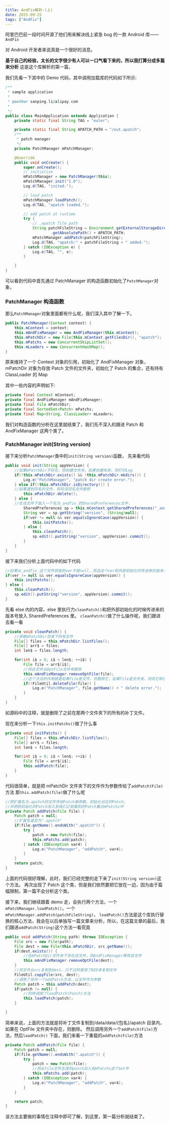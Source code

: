 ```yaml
---
title: AndFix解析-(上)
date: 2015-09-25
tags: ["AndFix"]
---
```


阿里巴巴前一段时间开源了他们用来解决线上紧急 bug 的一款 Android 库——`AndFix`

对 Android 开发者来说真是一个很好的消息。

**基于自己的经验，太长的文字很少有人可以一口气看下来的，所以我打算分成多篇来分析**
这是这个库解析的第一篇，

我们先看一下其中的 Demo 代码，其中调用加载库的代码如下所示:

```java
/**
 * sample application
 *
 * @author sanping.li@alipay.com
 *
 */
public class MainApplication extends Application {
	private static final String TAG = "euler";

	private static final String APATCH_PATH = "/out.apatch";
	/**
	 * patch manager
	 */
	private PatchManager mPatchManager;

	@Override
	public void onCreate() {
		super.onCreate();
		// initialize
		mPatchManager = new PatchManager(this);
		mPatchManager.init("1.0");
		Log.d(TAG, "inited.");

		// load patch
		mPatchManager.loadPatch();
		Log.d(TAG, "apatch loaded.");

		// add patch at runtime
		try {
			// .apatch file path
			String patchFileString = Environment.getExternalStorageDirectory()
					.getAbsolutePath() + APATCH_PATH;
			mPatchManager.addPatch(patchFileString);
			Log.d(TAG, "apatch:" + patchFileString + " added.");
		} catch (IOException e) {
			Log.e(TAG, "", e);
		}

	}
}
```

可以看到代码中首先通过 PatchManager 的构造函数初始化了`PatchManager`对象，

### PatchManager 构造函数

那么`PatchManager`对象里面都有什么呢，我们深入其中了解一下。

```java
public PatchManager(Context context) {
    this.mContext = context;
	this.mAndFixManager = new AndFixManager(this.mContext);
	this.mPatchDir = new File(this.mContext.getFilesDir(), "apatch");
	this.mPatchs = new ConcurrentSkipListSet();
	this.mLoaders = new ConcurrentHashMap();
}
```

原来维持了一个 Context 对象的引用，初始化了 AndFixManager 对象，mPatchDir 对象为存放 Patch 文件的文件夹，初始化了 Patch 的集合，还有持有 ClassLoader 的 Map

其中一些内容的声明如下:

```java
private final Context mContext;
private final AndFixManager mAndFixManager;
private final File mPatchDir;
private final SortedSet<Patch> mPatchs;
private final Map<String, ClassLoader> mLoaders;
```

我们对构造函数的分析在这里就结束了，我们先不深入的跟进 Patch 和 AndFixManager 这两个类了。

### PatchManager init(String version)

接下来分析`PatchManager`类中的`init(String version)`函数，
先来看代码

```java
public void init(String appVersion) {
	//如果mPatchDir不存在，则创建文件夹，如果创建失败，则打印Log
	if(!this.mPatchDir.exists() && !this.mPatchDir.mkdirs()) {
    	Log.e("PatchManager", "patch dir create error.");
    } else if(!this.mPatchDir.isDirectory()) {
	//如果遇到同名的文件，则将该同名文件删除
    	this.mPatchDir.delete();
    } else {
	//在该文件下放入一个名为_andfix_的SharedPreferences文件，
    	SharedPreferences sp = this.mContext.getSharedPreferences("_andfix_", 0);
    	String ver = sp.getString("version", (String)null);
    	if(ver != null && ver.equalsIgnoreCase(appVersion)) {
    		this.initPatchs();
    	} else {
    		this.cleanPatch();
    		sp.edit().putString("version", appVersion).commit();
    	}
	}
}
```

接下来我们分析上面代码中的如下代码

```java
//如果从_andfix_这个文件获取的ver不是null，而且这个ver和外部初始化时传进来的版本号一致
if(ver != null && ver.equalsIgnoreCase(appVersion)) {
	this.initPatchs();
} else {
	this.cleanPatch();
	sp.edit().putString("version", appVersion).commit();
}
```

先看 else 内的内容，else 里执行力`cleanPatch()`和把外部初始化的时候传进来的版本号放入 SharedPreferences 里。
`cleanPatch()`做了什么操作呢，我们跟进去看一看

```java
private void cleanPatch() {
	//获取mPatchDir目录下所有文件
    File[] files = this.mPatchDir.listFiles();
    File[] arr$ = files;
    int len$ = files.length;

    for(int i$ = 0; i$ < len$; ++i$) {
        File file = arr$[i$];
        //将此文件从OptFile文件夹删除
        this.mAndFixManager.removeOptFile(file);
        //这个方法的作用就是如果file是文件，则删除它，如果file是文件夹，则将它和它里面的文件都删除
        if(!FileUtil.deleteFile(file)) {
            Log.e("PatchManager", file.getName() + " delete error.");
        }
    }
}
```

如源码中的注释，就是删除了之前在那两个文件夹下的所有的补丁文件。

现在来分析一下`this.initPatchs()`做了什么事

```java
private void initPatchs() {
    File[] files = this.mPatchDir.listFiles();
    File[] arr$ = files;
    int len$ = files.length;

    for(int i$ = 0; i$ < len$; ++i$) {
        File file = arr$[i$];
        this.addPatch(file);
    }
}
```

代码很简单，就是把 mPatchDir 文件夹下的文件作为参数传给了`addPatch(File)`方法
那`this.addPatch(file)`做了什么呢

```java
//把扩展名为.apatch的文件传给Patch做参数，初始化对应的Patch，
//并把刚初始化的Patch加入到我们之前看到的Patch集合mPatchs中
private Patch addPatch(File file) {
    Patch patch = null;
    //扩展名是否为".apatch"
    if(file.getName().endsWith(".apatch")) {
        try {
            patch = new Patch(file);
            this.mPatchs.add(patch);
        } catch (IOException var4) {
            Log.e("PatchManager", "addPatch", var4);
        }
    }
    return patch;
}
```

上面的代码很好理解，此时，我们已经完整的走下来了`init(String version)`这个方法。
再次出现了 Patch 这个类，但是我们依然要把它放在一边，因为由于篇幅限制，第一篇不会分析这个类。

接下来，我们继续跟着 demo 走，会执行两个方法，一个`mPatchManager.loadPatch()`，一个`mPatchManager.addPatch(patchFileString)`，
`loadPatch()`方法是这个库执行替换的核心方法，我会在以后单独写一篇文章来分析，所以，在这篇文章的最后，我们跟进`addPatch(String)`这个方法一看究竟

```java
public void addPatch(String path) throws IOException {
    File src = new File(path);
    File dest = new File(this.mPatchDir, src.getName());
    if(dest.exists()) {
    	//在mPatchDir文件夹下存在该文件，则AndFixManager移除该文件
        this.mAndFixManager.removeOptFile(dest);
    }
	//将文件从src复制到dest，只不过阿里用了NIO来复制文件
    FileUtil.copyFile(src, dest);
    //调用了另外一个addPatch方法，以文件作为参数
    Patch patch = this.addPatch(dest);
    if(patch != null) {
    	//同样调用了loadPatch(Patch)方法
        this.loadPatch(patch);
    }

}
```

简单来说，上面的方法就是将补丁文件复制到/data/data/{包名}/apatch 目录内，如果在 OptFile 文件夹中存在，则删除。
然后调用另外一个`addPatch(File)`方法，然后`loadPatch()`
下面，我们来看一下重载的`addPatch(File)`方法

```java
private Patch addPatch(File file) {
    Patch patch = null;
    if(file.getName().endsWith(".apatch")) {
        try {
            patch = new Patch(file);
            //把从file文件生成的patch加入到mPatchs这个Set中
            this.mPatchs.add(patch);
        } catch (IOException var4) {
            Log.e("PatchManager", "addPatch", var4);
        }
    }

    return patch;
}
```

该方法主要做的事情在注释中即可了解，到这里，第一篇分析就结束了。
